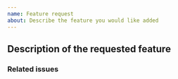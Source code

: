 ```yaml
---
name: Feature request
about: Describe the feature you would like added
---
```


<!--- Thank you for opening an issue. Please be sure to review our [Contribution guidelines](CONTRIBUTING.md). -->
<!--- New features should be discussed on Github discussions(https://github.com/hse-project/hse/discussions). -->

## Description of the requested feature

<!--- A clear and concise description of the feature being requested. -->


### Related issues

